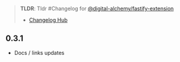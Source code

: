 > **TLDR**: Tldr #Changelog for [@digital-alchemy/fastify-extension](/support-libraries/fastify)
> -  [Changelog Hub](/changelog)

## 0.3.1

- Docs / links updates
